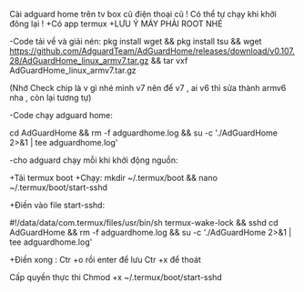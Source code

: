 Cài adguard home trên tv box cũ điện thoại cũ !
Có thể tự chạy khi khởi đông lại !
    +Có app termux
     +LƯU Ý MÁY PHẢI ROOT NHÉ 

-Code tải về và giải nén:
pkg install wget && pkg install tsu && wget https://github.com/AdguardTeam/AdGuardHome/releases/download/v0.107.28/AdGuardHome_linux_armv7.tar.gz && tar vxf AdGuardHome_linux_armv7.tar.gz

(Nhớ Check chip là v gì nhé mình v7 nên để v7 , ai v6 thì sửa thành armv6 nha , còn lại tương tự)

-Code chạy adguard home:

  cd AdGuardHome && rm -f adguardhome.log && su -c './AdGuardHome 2>&1 | tee adguardhome.log'

-cho adguard chạy mỗi khi khởi động nguồn:

+Tải termux boot 
+Chạy:
  mkdir ~/.termux/boot && nano ~/.termux/boot/start-sshd

 +Điền vào file start-sshd:

#!/data/data/com.termux/files/usr/bin/sh
termux-wake-lock && sshd
cd AdGuardHome && rm -f adguardhome.log && su -c './AdGuardHome 2>&1 | tee adguardhome.log'

+Điền xong :
Ctr +o rồi enter để lưu
Ctr +x để thoát

Cấp quyền thực thi 
Chmod +x ~/.termux/boot/start-sshd
